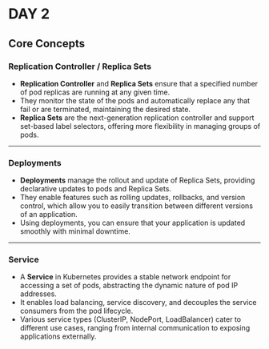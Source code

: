 # **DAY 2**

## **Core Concepts**

### **Replication Controller / Replica Sets**
- **Replication Controller** and **Replica Sets** ensure that a specified number of pod replicas are running at any given time.  
- They monitor the state of the pods and automatically replace any that fail or are terminated, maintaining the desired state.  
- **Replica Sets** are the next-generation replication controller and support set-based label selectors, offering more flexibility in managing groups of pods.

---

### **Deployments**
- **Deployments** manage the rollout and update of Replica Sets, providing declarative updates to pods and Replica Sets.  
- They enable features such as rolling updates, rollbacks, and version control, which allow you to easily transition between different versions of an application.  
- Using deployments, you can ensure that your application is updated smoothly with minimal downtime.

---

### **Service**
- A **Service** in Kubernetes provides a stable network endpoint for accessing a set of pods, abstracting the dynamic nature of pod IP addresses.  
- It enables load balancing, service discovery, and decouples the service consumers from the pod lifecycle.  
- Various service types (ClusterIP, NodePort, LoadBalancer) cater to different use cases, ranging from internal communication to exposing applications externally.
